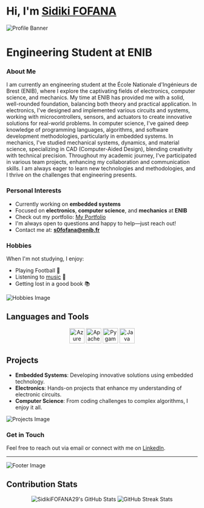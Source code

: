 # **Hi, I'm [Sidiki FOFANA](https://github.com/SidikiFOFANA29)** 

![Profile Banner](https://example.com/path/to/your/banner/image.jpg)

# **Engineering Student at ENIB**

### **About Me**
I am currently an engineering student at the École Nationale d'Ingénieurs de Brest (ENIB), where I explore the captivating fields of electronics, computer science, and mechanics. My time at ENIB has provided me with a solid, well-rounded foundation, balancing both theory and practical application.
In electronics, I've designed and implemented various circuits and systems, working with microcontrollers, sensors, and actuators to create innovative solutions for real-world problems.
In computer science, I've gained deep knowledge of programming languages, algorithms, and software development methodologies, particularly in embedded systems.
In mechanics, I've studied mechanical systems, dynamics, and material science, specializing in CAD (Computer-Aided Design), blending creativity with technical precision.
Throughout my academic journey, I've participated in various team projects, enhancing my collaboration and communication skills. I am always eager to learn new technologies and methodologies, and I thrive on the challenges that engineering presents.

### **Personal Interests**
- Currently working on **embedded systems**
- Focused on **electronics**, **computer science**, and **mechanics** at **ENIB**
- Check out my portfolio: [My Portfolio](https://SidikiFOFANA29.github.io/)
- I'm always open to questions and happy to help—just reach out!
- Contact me at: **s0fofana@enib.fr**

### **Hobbies**
When I'm not studying, I enjoy:
- Playing Football 🏅
- Listening to [music](https://open.spotify.com/) 🎵
- Getting lost in a good book 📚

![Hobbies Image](https://example.com/path/to/hobbies/image.jpg)

## **Languages and Tools**
<p align="center">
    <img src="https://www.vectorlogo.zone/logos/microsoft_azure/microsoft_azure-icon.svg" alt="Azure" width="40" height="40"/>
    <img src="https://httpd.apache.org/images/apache_logo.png" alt="Apache" width="40" height="40"/>
    <img src="https://www.pygame.org/docs/ref/image.html#pygame.image.load" alt="Pygame" width="40" height="40"/>
    <img src="https://www.vectorlogo.zone/logos/java/java-icon.svg" alt="Java" width="40" height="40"/>
    <!-- Add more icons with relevant URLs -->
</p>

## **Projects**
- **Embedded Systems**: Developing innovative solutions using embedded technology.
- **Electronics**: Hands-on projects that enhance my understanding of electronic circuits.
- **Computer Science**: From coding challenges to complex algorithms, I enjoy it all.

![Projects Image](https://example.com/path/to/projects/image.jpg)

### **Get in Touch**
Feel free to reach out via email or connect with me on [LinkedIn](https://www.linkedin.com/in/sidikifofana).

---

![Footer Image](https://example.com/path/to/footer/image.jpg)

## **Contribution Stats**
<p align="center">
    <img src="https://github-readme-stats.vercel.app/api?username=SidikiFOFANA29&show_icons=true&locale=en&theme=radical" alt="SidikiFOFANA29's GitHub Stats" />
    <img src="https://github-readme-streak-stats.herokuapp.com/?user=SidikiFOFANA29&theme=radical" alt="GitHub Streak Stats" />
</p>
